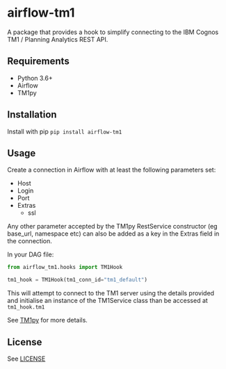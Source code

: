 # airflow-tm1

A package that provides a hook to simplify connecting to the IBM Cognos TM1 / Planning Analytics REST API.

## Requirements

* Python 3.6+
* Airflow
* TM1py

## Installation

Install with pip `pip install airflow-tm1`

## Usage

Create a connection in Airflow with at least the following parameters set:

* Host
* Login
* Port
* Extras
  * ssl 

Any other parameter accepted by the TM1py RestService constructor (eg base_url, namespace etc) can also be added as a key in the Extras field in the connection. 

In your DAG file:

```python
from airflow_tm1.hooks import TM1Hook

tm1_hook = TM1Hook(tm1_conn_id="tm1_default")
```

This will attempt to connect to the TM1 server using the details provided and initialise an instance of the TM1Service class than be accessed at `tm1_hook.tm1`

See [TM1py](https://github.com/cubewise-code/tm1py) for more details.

## License

See [LICENSE](https://github.com/scrambldchannel/airflow-tm1/LICENSE)



